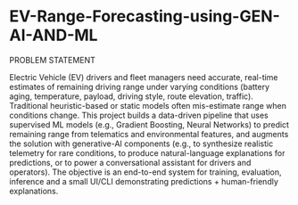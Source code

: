 # EV-Range-Forecasting-using-GEN-AI-AND-ML

PROBLEM STATEMENT

Electric Vehicle (EV) drivers and fleet managers need accurate, real-time estimates of remaining driving range under varying conditions (battery aging, temperature, payload, driving style, route elevation, traffic). Traditional heuristic-based or static models often mis-estimate range when conditions change. This project builds a data-driven pipeline that uses supervised ML models (e.g., Gradient Boosting, Neural Networks) to predict remaining range from telematics and environmental features, and augments the solution with generative-AI components (e.g., to synthesize realistic telemetry for rare conditions, to produce natural-language explanations for predictions, or to power a conversational assistant for drivers and operators). The objective is an end-to-end system for training, evaluation, inference and a small UI/CLI demonstrating predictions + human-friendly explanations.

